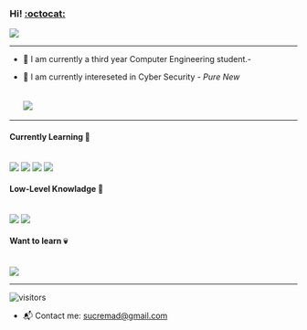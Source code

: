 ### Hi!  [:octocat:](https://sucremad.wordpress.com/)
![](https://data.whicdn.com/images/178210320/original.gif) <br/>
_____



<!--
**sucremad/sucremad** is a ✨ _special_ ✨ repository because its `README.md` (this file) appears on your GitHub profile.

Here are some ideas to get you started:

- 🔭 I’m currently working on a telegram bot
- 🌱 I’m currently learning Ruby, C, 
- 👯 I’m looking to collaborate on ...
- 🤔 I’m looking for help with ...
- 💬 Ask me about ...
- 📫 How to reach me: ...
- 😄 Pronouns: ...
- ⚡ Fun fact: ...



  / _ \          <br/>
\_\(_)/_/        <br/>
 _//"\\_  Max     <br/>
  /   \            <br/>



-->

- :octopus: I am currently a third year Computer Engineering student.- 
* :volcano: I am currently intereseted in Cyber Security - _Pure New_  
    <br/> <br/>
![](https://img.shields.io/badge/-I_am_looking_for_a_mentor!-d689bb?style=flat&logo=help)
----

 #### Currently Learning :rabbit: <br/>  <br/> 
  ![](https://img.shields.io/badge/-Ruby-red?style=flat&logo=ruby)
  ![](https://img.shields.io/badge/-CLanguage-71a1bc?style=flat&logo=c)
  ![](https://img.shields.io/badge/-Python-68c171?style=flat&logo=Python)
  ![](https://img.shields.io/badge/-Linux-555156?style=flat&logo=linux)

 #### Low-Level Knowladge :frog: <br/> <br/>
  ![](https://img.shields.io/badge/-Csharp-b094b5?style=flat&logo=cs)
   ![](https://img.shields.io/badge/-Java-b55655?style=flat&logo=java)
  
 #### Want to learn :skull:  <br/> <br/>
  ![](https://img.shields.io/badge/-GoLang-white?style=flat&logo=golang) <br/>

-----
![visitors](https://visitor-badge.glitch.me/badge?page_id=page.id)

* :mailbox_with_mail: Contact me: 
 sucremad@gmail.com <br/>
<!-- 
[![Readme Quotes](https://quotes-github-readme.vercel.app/api?type=horizontal)](https://github.com/piyushsuthar/github-readme-quotes)

----
[![Sucremad's github stats](https://github-readme-stats.vercel.app/api?username=sucremad)](https://github.com/sucremad/github-readme-stats)
-->
